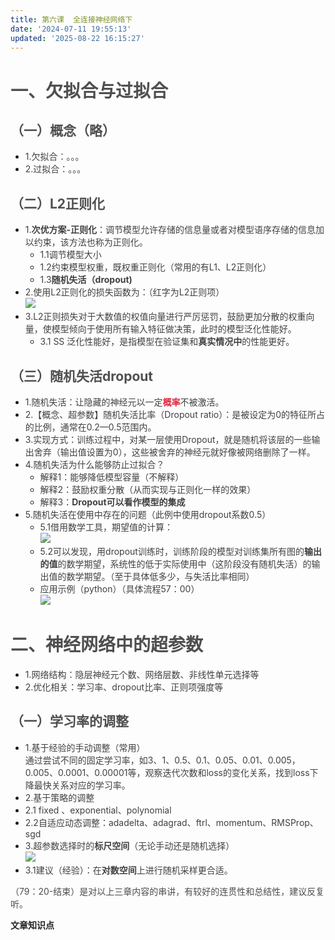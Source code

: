 ```yaml
---
title: 第六课  全连接神经网络下
date: '2024-07-11 19:55:13'
updated: '2025-08-22 16:15:27'
---
```

# <font style="color:rgb(79, 79, 79);">一、欠拟合与过拟合</font>
## <font style="color:rgb(79, 79, 79);">（一）概念（略）</font>
+ <font style="color:rgba(0, 0, 0, 0.75);">1.欠拟合：。。。</font>
+ <font style="color:rgba(0, 0, 0, 0.75);">2.过拟合：。。。</font>

## <font style="color:rgb(79, 79, 79);">（二）L2正则化</font>
+ <font style="color:rgba(0, 0, 0, 0.75);">1.</font>**<font style="color:rgba(0, 0, 0, 0.75);">次优方案-正则化</font>**<font style="color:rgba(0, 0, 0, 0.75);">：调节模型允许存储的信息量或者对模型语序存储的信息加以约束，该方法也称为正则化。</font>
    - <font style="color:rgba(0, 0, 0, 0.75);">1.1调节模型大小</font>
    - <font style="color:rgba(0, 0, 0, 0.75);">1.2约束模型权重，既权重正则化（常用的有L1、L2正则化）</font>
    - <font style="color:rgba(0, 0, 0, 0.75);">1.3</font>**<font style="color:rgba(0, 0, 0, 0.75);">随机失活（dropout)</font>**
+ <font style="color:rgba(0, 0, 0, 0.75);">2.使用L2正则化的损失函数为：（红字为L2正则项）  
</font>![](/images/3ffc010cb394ea78bc4c0f636045a062.png)
+ <font style="color:rgba(0, 0, 0, 0.75);">3.L2正则损失对于大数值的权值向量进行严厉惩罚，鼓励更加分散的权重向量，使模型倾向于使用所有输入特征做决策，此时的模型泛化性能好。</font>
    - <font style="color:rgba(0, 0, 0, 0.75);">3.1 SS 泛化性能好，是指模型在验证集和</font>**<font style="color:rgba(0, 0, 0, 0.75);">真实情况中</font>**<font style="color:rgba(0, 0, 0, 0.75);">的性能更好。</font>

## <font style="color:rgb(79, 79, 79);">（三）随机失活dropout</font>
+ <font style="color:rgba(0, 0, 0, 0.75);">1.随机失活：让隐藏的神经元以一定</font>**<font style="color:#DF2A3F;">概率</font>**<font style="color:rgba(0, 0, 0, 0.75);">不被激活。</font>
+ <font style="color:rgba(0, 0, 0, 0.75);">2.【概念、超参数】随机失活比率（Dropout ratio）：是被设定为0的特征所占的比例，通常在0.2—0.5范围内。</font>
+ <font style="color:rgba(0, 0, 0, 0.75);">3.实现方式：训练过程中，对某一层使用Dropout，就是随机将该层的一些输出舍弃（输出值设置为0），这些被舍弃的神经元就好像被网络删除了一样。</font>
+ <font style="color:rgba(0, 0, 0, 0.75);">4.随机失活为什么能够防止过拟合？</font>
    - <font style="color:rgba(0, 0, 0, 0.75);">解释1：能够降低模型容量（不解释）</font>
    - <font style="color:rgba(0, 0, 0, 0.75);">解释2：鼓励权重分散（从而实现与正则化一样的效果）</font>
    - <font style="color:rgba(0, 0, 0, 0.75);">解释3：</font>**<font style="color:rgba(0, 0, 0, 0.75);">Dropout可以看作模型的集成</font>**
+ <font style="color:rgba(0, 0, 0, 0.75);">5.随机失活在使用中存在的问题（此例中使用dropout系数0.5）</font>
    - <font style="color:rgba(0, 0, 0, 0.75);">5.1借用数学工具，期望值的计算：  
</font>![](/images/fa80fb1f8ae7bf7a269334f38a0a6fc3.png)
    - <font style="color:rgba(0, 0, 0, 0.75);">5.2可以发现，用dropout训练时，训练阶段的模型对训练集所有图的</font>**<font style="color:rgba(0, 0, 0, 0.75);">输出的值</font>**<font style="color:rgba(0, 0, 0, 0.75);">的数学期望，系统性的低于实际使用中（这阶段没有随机失活）的输出值的数学期望。（至于具体低多少，与失活比率相同）</font>
    - <font style="color:rgba(0, 0, 0, 0.75);">应用示例（python）（具体流程57：00）  
</font>![](/images/e3cb8f42fe5a289564ea58f76826725d.png)

# <font style="color:rgb(79, 79, 79);">二、神经网络中的超参数</font>
+ <font style="color:rgba(0, 0, 0, 0.75);">1.网络结构：隐层神经元个数、网络层数、非线性单元选择等</font>
+ <font style="color:rgba(0, 0, 0, 0.75);">2.优化相关：学习率、dropout比率、正则项强度等</font>

## <font style="color:rgb(79, 79, 79);">（一）学习率的调整</font>
+ <font style="color:rgba(0, 0, 0, 0.75);">1.基于经验的手动调整（常用）  
</font><font style="color:rgba(0, 0, 0, 0.75);">通过尝试不同的固定学习率，如3、1、0.5、0.1、0.05、0.01、0.005，0.005、0.0001、0.00001等，观察迭代次数和loss的变化关系，找到loss下降最快关系对应的学习率。</font>
+ <font style="color:rgba(0, 0, 0, 0.75);">2.基于策略的调整</font>
+ <font style="color:rgba(0, 0, 0, 0.75);">2.1 fixed 、exponential、polynomial</font>
+ <font style="color:rgba(0, 0, 0, 0.75);">2.2自适应动态调整：adadelta、adagrad、ftrl、momentum、RMSProp、sgd</font>
+ <font style="color:rgba(0, 0, 0, 0.75);">3.超参数选择时的</font>**<font style="color:rgba(0, 0, 0, 0.75);">标尺空间</font>**<font style="color:rgba(0, 0, 0, 0.75);">（无论手动还是随机选择）  
</font>![](/images/7a55bd9b8713055c74205e63f40656d7.png)
+ <font style="color:rgba(0, 0, 0, 0.75);">3.1建议（经验）：在</font>**<font style="color:rgba(0, 0, 0, 0.75);">对数空间</font>**<font style="color:rgba(0, 0, 0, 0.75);">上进行随机采样更合适。</font>

<font style="color:rgb(77, 77, 77);">（79：20-结束）是对以上三章内容的串讲，有较好的连贯性和总结性，建议反复听。</font>

**<font style="color:rgb(34, 34, 38);">文章知识点</font>**

